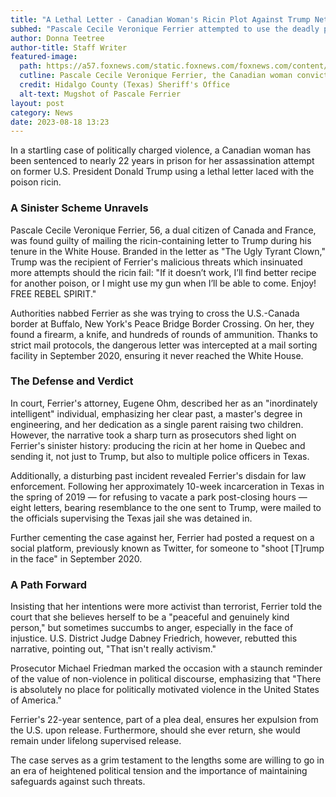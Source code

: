 ```yaml
---
title: "A Lethal Letter - Canadian Woman's Ricin Plot Against Trump Nets 22-Year Sentence"
subhed: "Pascale Cecile Veronique Ferrier attempted to use the deadly poison ricin to target the former U.S. President."
author: Donna Teetree
author-title: Staff Writer
featured-image: 
  path: https://a57.foxnews.com/static.foxnews.com/foxnews.com/content/uploads/2023/08/640/320/AP232294948929981.jpg?ve=1&tl=1
  cutline: Pascale Cecile Veronique Ferrier, the Canadian woman convicted for the ricin-laced letter assassination attempt against Donald Trump.
  credit: Hidalgo County (Texas) Sheriff's Office
  alt-text: Mugshot of Pascale Ferrier
layout: post
category: News
date: 2023-08-18 13:23
---
```


In a startling case of politically charged violence, a Canadian woman has been sentenced to nearly 22 years in prison for her assassination attempt on former U.S. President Donald Trump using a lethal letter laced with the poison ricin.

### A Sinister Scheme Unravels

Pascale Cecile Veronique Ferrier, 56, a dual citizen of Canada and France, was found guilty of mailing the ricin-containing letter to Trump during his tenure in the White House. Branded in the letter as "The Ugly Tyrant Clown," Trump was the recipient of Ferrier's malicious threats which insinuated more attempts should the ricin fail: "If it doesn’t work, I’ll find better recipe for another poison, or I might use my gun when I’ll be able to come. Enjoy! FREE REBEL SPIRIT."

Authorities nabbed Ferrier as she was trying to cross the U.S.-Canada border at Buffalo, New York's Peace Bridge Border Crossing. On her, they found a firearm, a knife, and hundreds of rounds of ammunition. Thanks to strict mail protocols, the dangerous letter was intercepted at a mail sorting facility in September 2020, ensuring it never reached the White House.

### The Defense and Verdict

In court, Ferrier's attorney, Eugene Ohm, described her as an "inordinately intelligent" individual, emphasizing her clear past, a master's degree in engineering, and her dedication as a single parent raising two children. However, the narrative took a sharp turn as prosecutors shed light on Ferrier's sinister history: producing the ricin at her home in Quebec and sending it, not just to Trump, but also to multiple police officers in Texas. 

Additionally, a disturbing past incident revealed Ferrier's disdain for law enforcement. Following her approximately 10-week incarceration in Texas in the spring of 2019 — for refusing to vacate a park post-closing hours — eight letters, bearing resemblance to the one sent to Trump, were mailed to the officials supervising the Texas jail she was detained in.

Further cementing the case against her, Ferrier had posted a request on a social platform, previously known as Twitter, for someone to "shoot [T]rump in the face" in September 2020.

### A Path Forward

Insisting that her intentions were more activist than terrorist, Ferrier told the court that she believes herself to be a "peaceful and genuinely kind person," but sometimes succumbs to anger, especially in the face of injustice. U.S. District Judge Dabney Friedrich, however, rebutted this narrative, pointing out, "That isn't really activism."

Prosecutor Michael Friedman marked the occasion with a staunch reminder of the value of non-violence in political discourse, emphasizing that "There is absolutely no place for politically motivated violence in the United States of America."

Ferrier's 22-year sentence, part of a plea deal, ensures her expulsion from the U.S. upon release. Furthermore, should she ever return, she would remain under lifelong supervised release.

The case serves as a grim testament to the lengths some are willing to go in an era of heightened political tension and the importance of maintaining safeguards against such threats.

